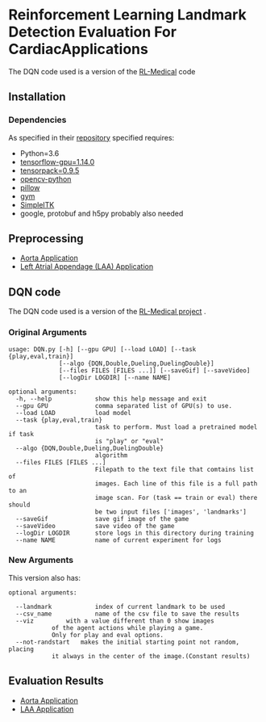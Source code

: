 # Reinforcement Learning Landmark Detection Evaluation For CardiacApplications

The DQN code used is a version of the [RL-Medical](https://github.com/amiralansary/rl-medical/tree/master/examples/LandmarkDetection/SingleAgent) code 

## Installation

### Dependencies

As specified in their [repository](https://github.com/amiralansary/rl-medical) specified requires:

+ Python=3.6
+ [tensorflow-gpu=1.14.0](https://pypi.org/project/tensorflow-gpu/)
+ [tensorpack=0.9.5](https://github.com/tensorpack/tensorpack)
+ [opencv-python](https://pypi.org/project/opencv-python/)
+ [pillow](https://pypi.org/project/Pillow/)
+ [gym](https://pypi.org/project/gym/)
+ [SimpleITK](https://pypi.org/project/SimpleITK/)
+ google, protobuf and h5py probably also needed

## Preprocessing

+ [Aorta Application](https://github.com/marcos-mc/RL_landmark_detection_for_cardiac_applications/tree/master/Preprocessing/Aorta)
+ [Left Atrial Appendage (LAA) Application](https://github.com/marcos-mc/RL_landmark_detection_for_cardiac_applications/tree/master/Preprocessing/LAA)

## DQN code

The DQN code used is a version of the [RL-Medical project](https://github.com/amiralansary/rl-medical/tree/master/examples/LandmarkDetection/SingleAgent) .

### Original Arguments
```
usage: DQN.py [-h] [--gpu GPU] [--load LOAD] [--task {play,eval,train}]
              [--algo {DQN,Double,Dueling,DuelingDouble}]
              [--files FILES [FILES ...]] [--saveGif] [--saveVideo]
              [--logDir LOGDIR] [--name NAME]

optional arguments:
  -h, --help            show this help message and exit
  --gpu GPU             comma separated list of GPU(s) to use.
  --load LOAD           load model
  --task {play,eval,train}
                        task to perform. Must load a pretrained model if task
                        is "play" or "eval"
  --algo {DQN,Double,Dueling,DuelingDouble}
                        algorithm
  --files FILES [FILES ...]
                        Filepath to the text file that comtains list of
                        images. Each line of this file is a full path to an
                        image scan. For (task == train or eval) there should
                        be two input files ['images', 'landmarks']
  --saveGif             save gif image of the game
  --saveVideo           save video of the game
  --logDir LOGDIR       store logs in this directory during training
  --name NAME           name of current experiment for logs

```
### New Arguments
This version also has: 
```
optional arguments:
  
  --landmark            index of current landmark to be used
  --csv_name            name of the csv file to save the results
  --viz			with a value different than 0 show images
			of the agent actions while playing a game. 
			Only for play and eval options.
  --not-randstart	makes the initial starting point not random, placing 
			it always in the center of the image.(Constant results)

```
## Evaluation Results

+ [Aorta Application](https://github.com/marcos-mc/RL_landmark_detection_for_cardiac_applications/blob/master/Evaluation/AORTA/AORTA_Eval_model.ipynb)
+ [LAA Application](https://github.com/marcos-mc/RL_landmark_detection_for_cardiac_applications/blob/master/Evaluation/AORTA/LAA_Eval_model.ipynb)


